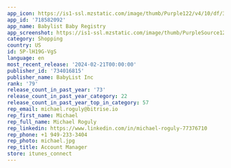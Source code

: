 ```yaml
---
app_icon: https://is1-ssl.mzstatic.com/image/thumb/Purple122/v4/10/df/3d/10df3d07-3bdc-17d5-819f-6b8a4dd23691/AppIcon-0-0-1x_U007emarketing-0-7-0-85-220.png/1024x1024bb.png
app_id: '718582092'
app_name: Babylist Baby Registry
app_screenshot: https://is1-ssl.mzstatic.com/image/thumb/PurpleSource126/v4/ce/9f/60/ce9f6036-123f-20c8-6419-ab24544e759e/55dcf3eb-68bf-4dc1-bbcc-749848892d0c_1-One-Registry-for-Any-Store-iphone.jpg/1242x2688bb.png
category: Shopping
country: US
id: 5P-lH19G-VgS
language: en
most_recent_release: '2024-02-21T00:00:00'
publisher_id: '734016815'
publisher_name: BabyList Inc
rank: '79'
release_count_in_past_year: '73'
release_count_in_past_year_category: 22
release_count_in_past_year_top_in_category: 57
rep_email: michael.roguly@bitrise.io
rep_first_name: Michael
rep_full_name: Michael Roguly
rep_linkedin: https://www.linkedin.com/in/michael-roguly-77376710
rep_phone: +1 949-233-3404
rep_photo: michael.jpg
rep_title: Account Manager
store: itunes_connect
---
```

